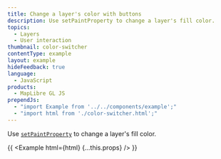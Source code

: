 ```yaml
---
title: Change a layer's color with buttons
description: Use setPaintProperty to change a layer's fill color.
topics:
  - Layers
  - User interaction
thumbnail: color-switcher
contentType: example
layout: example
hideFeedback: true
language:
  - JavaScript
products:
  - MapLibre GL JS
prependJs:
  - "import Example from '../../components/example';"
  - "import html from './color-switcher.html';"
---
```


Use [`setPaintProperty`](https://u-n-l.github.io/unl-map-js-docs/api/map/#map#setpaintproperty) to change a layer's fill color.

{{ <Example html={html} {...this.props} /> }}
